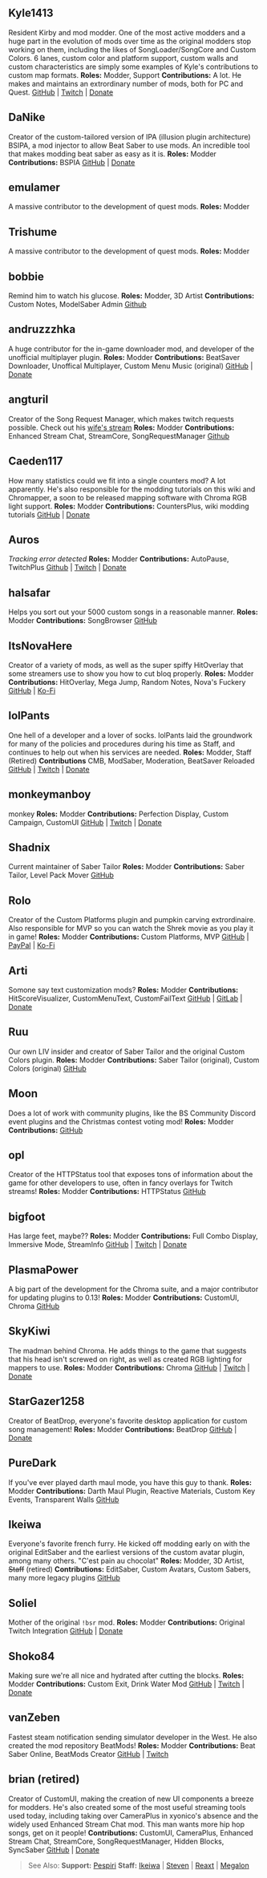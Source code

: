 <!-- TITLE: Modders -->
<!-- SUBTITLE: Making sure our games look the way we want them to, one plugin at a time. -->

## Kyle1413
Resident Kirby and mod modder. One of the most active modders and a huge part in the evolution of mods over time as the original modders stop working on them, including the likes of SongLoader/SongCore and Custom Colors. 6 lanes, custom color and platform support, custom walls and custom characteristics are simply some examples of Kyle's contributions to custom map formats. 
**Roles:** Modder, Support
**Contributions:** A lot. He makes and maintains an extrordinary number of mods, both for PC and Quest.
[GitHub](https://github.com/kylemc1413) | [Twitch](https://www.twitch.tv/kyle1413k) | [Donate](https://ko-fi.com/kyle1413k)

## DaNike
Creator of the custom-tailored version of IPA (illusion plugin architecture) BSIPA, a mod injector to allow Beat Saber to use mods. An incredible tool that makes modding beat saber as easy as it is.
**Roles:** Modder
**Contributions:** BSPIA
[GitHub](https://github.com/nike4613) | [Donate](https://ko-fi.com/danike)

## emulamer
A massive contributor to the development of quest mods.
**Roles:** Modder

## Trishume
A massive contributor to the development of quest mods.
**Roles:** Modder

## bobbie
Remind him to watch his glucose.
**Roles:** Modder, 3D Artist
**Contributions:** Custom Notes, ModelSaber Admin
[Github](https://github.com/legoandmars/) 

## andruzzzhka
A huge contributor for the in-game downloader mod, and developer of the unofficial multiplayer plugin.
**Roles:** Modder
**Contributions:** BeatSaver Downloader, Unoffical Multiplayer, Custom Menu Music (original)
[GitHub](https://github.com/andruzzzhka) | [Donate](http://ko-fi.com/andruzzzhka)

## angturil
Creator of the Song Request Manager, which makes twitch requests possible. Check out his [wife's stream](https://www.twitch.tv/sehria_k)
**Roles:** Modder
**Contributions:** Enhanced Stream Chat, StreamCore, SongRequestManager 
[Github](https://github.com/angturil)

## Caeden117
How many statistics could we fit into a single counters mod? A lot apparently. He's also responsible for the modding tutorials on this wiki and Chromapper, a soon to be released mapping software with Chroma RGB light support.
**Roles:** Modder
**Contributions:** CountersPlus, wiki modding tutorials
[GitHub](https://github.com/caeden117) | [Donate](https://ko-fi.com/Caeden117)

## Auros
*Tracking error detected*
**Roles:** Modder
**Contributions:** AutoPause, TwitchPlus
[Github](https://github.com/AurosTV) | [Twitch](https://www.twitch.tv/aurosvr) | [Donate](https://streamlabs.com/aurosvr)

## halsafar
Helps you sort out your 5000 custom songs in a reasonable manner.
**Roles:** Modder
**Contributions:** SongBrowser
[GitHub](https://github.com/halsafar)

## ItsNovaHere
Creator of a variety of mods, as well as the super spiffy HitOverlay that some streamers use to show you how to cut bloq properly. 
**Roles:** Modder
**Contributions:** HitOverlay, Mega Jump, Random Notes, Nova's Fuckery
[GitHub](https://github.com/ItsNovaHere) | [Ko-Fi](https://ko-fi.com/itsnovahere)

## lolPants
One hell of a developer and a lover of socks. lolPants laid the groundwork for many of the policies and procedures during his time as Staff, and continues to help out when his services are needed.
**Roles:** Modder, Staff (Retired)
**Contributions** CMB, ModSaber, Moderation, BeatSaver Reloaded
[GitHub](https://github.com/lolPants) | [Twitch](https://twitch.tv/lolpants_) | [Donate](https://monzo.me/jackbaron)

## monkeymanboy
monkey
**Roles:** Modder
**Contributions:** Perfection Display, Custom Campaign, CustomUI
[GitHub](https://github.com/monkeymanboy) | [Twitch](https://www.twitch.tv/monkeymanboy) | [Donate](https://ko-fi.com/monkeymanboy)

## Shadnix
Current maintainer of Saber Tailor
**Roles:** Modder
**Contributions:** Saber Tailor, Level Pack Mover
[GitHub](https://github.com/Shadnix-was-taken)

## Rolo
Creator of the Custom Platforms plugin and pumpkin carving extrordinaire. Also responsible for MVP so you can watch the Shrek movie as you play it in game!
**Roles:** Modder
**Contributions:** Custom Platforms, MVP
[GitHub](https://github.com/rolopogo) | [PayPal](https://www.paypal.me/RobynLovett) | [Ko-Fi](http://ko-fi.com/robynlovett)

## Arti
Somone say text customization mods?
**Roles:** Modder
**Contributions:** HitScoreVisualizer, CustomMenuText, CustomFailText
[GitHub](https://github.com/artemiswkearney) | [GitLab](https://gitlab.com/artemiswkearney) | [Donate](https://ko-fi.com/artibs)

## Ruu
Our own LIV insider and creator of Saber Tailor and the original Custom Colors plugin.
**Roles:** Modder
**Contributions:** Saber Tailor (original), Custom Colors (original)
[GitHub](https://github.com/SteffanDonal)

## Moon
Does a lot of work with community plugins, like the BS Community Discord event plugins and the Christmas contest voting mod!
**Roles:** Modder
**Contributions:** 
[GitHub](https://github.com/)

## opl
Creator of the HTTPStatus tool that exposes tons of information about the game for other developers to use, often in fancy overlays for Twitch streams!
**Roles:** Modder
**Contributions:** HTTPStatus
[GitHub](https://github.com/opl-)

## bigfoot
Has large feet, maybe??
**Roles:** Modder
**Contributions:** Full Combo Display, Immersive Mode, StreamInfo
[GitHub](https://github.com/bigfoott) | [Twitch](https://www.twitch.tv/bigfooott) | [Donate](https://streamlabs.com/bigfooott)

## PlasmaPower
A big part of the development for the Chroma suite, and a major contributor for updating plugins to 0.13!
**Roles:** Modder
**Contributions:** CustomUI, Chroma
[GitHub](https://github.com/PlasmaPower)

## SkyKiwi
The madman behind Chroma. He adds things to the game that suggests that his head isn't screwed on right, as well as created RGB lighting for mappers to use.
**Roles:** Modder
**Contributions:** Chroma
[GitHub](https://github.com/BinaryElement) | [Twitch](https://www.twitch.tv/skykiwitv) | [Donate](https://streamelements.com/skykiwitv/tip)

## StarGazer1258 
Creator of BeatDrop, everyone's favorite desktop application for custom song management! 
**Roles:** Modder
**Contributions:** BeatDrop
[GitHub](https://github.com/StarGazer1258) | [Donate](https://www.patreon.com/bePatron?u=18487054)

## PureDark
If you've ever played darth maul mode, you have this guy to thank.
**Roles:** Modder
**Contributions:** Darth Maul Plugin, Reactive Materials, Custom Key Events, Transparent Walls
[GitHub](https://github.com/PureDark)

## Ikeiwa
Everyone's favorite french furry. He kicked off modding early on with the original EditSaber and the earliest versions of the custom avatar plugin, among many others. 
"C'est pain au chocolat"
**Roles:** Modder, 3D Artist, ~~Staff~~ (retired)
**Contributions:** EditSaber, Custom Avatars, Custom Sabers, many more legacy plugins
[GitHub](https://github.com/Ikeiwa)

## Soliel
Mother of the original `!bsr` mod.
**Roles:** Modder
**Contributions:** Original Twitch Integration
[GitHub](https://github.com/soliel) | [Donate](https://streamlabs.com/soliela)

## Shoko84
Making sure we're all nice and hydrated after cutting the blocks.
**Roles:** Modder
**Contributions:** Custom Exit, Drink Water Mod
[GitHub](https://github.com/Shoko84) | [Twitch](https://www.twitch.tv/shoko84) | [Donate](https://streamlabs.com/shoko84)

## vanZeben
Fastest steam notification sending simulator developer in the West. He also created the mod repository BeatMods!
**Roles:** Modder
**Contributions:** Beat Saber Online, BeatMods Creator
[GitHub](https://github.com/vanZeben) | [Twitch](https://www.twitch.tv/vanzeben)

## brian (retired)
Creator of CustomUI, making the creation of new UI components a breeze for modders. He's also created some of the most useful streaming tools used today, including taking over CameraPlus in xyonico's absence and the widely used Enhanced Stream Chat mod. This man wants more hip hop songs, get on it people!
**Contributions:** CustomUI, CameraPlus, Enhanced Stream Chat, StreamCore, SongRequestManager, Hidden Blocks, SyncSaber
[GitHub](https://github.com/brian91292) | [Donate](https://ko-fi.com/brian91292)


>See Also:
>**Support:** [Pespiri](/about/supports#pespiri)
**Staff:** [Ikeiwa](/about/staff#ikeiwa) | [Steven](/about/staff#steven-🎀)  | [Reaxt](/about/staff#reaxt) | [Megalon](/about/staff#megalon)
